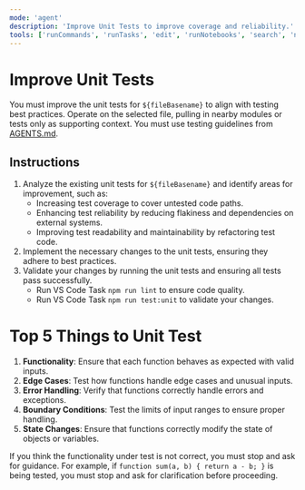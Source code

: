 ```yaml
---
mode: 'agent'
description: 'Improve Unit Tests to improve coverage and reliability.'
tools: ['runCommands', 'runTasks', 'edit', 'runNotebooks', 'search', 'new', 'Microsoft Docs/*', 'Azure MCP/search', 'context7/*', 'extensions', 'todos', 'runTests', 'usages', 'vscodeAPI', 'problems', 'changes', 'testFailure', 'openSimpleBrowser', 'fetch', 'githubRepo']
---
```

# Improve Unit Tests

You must improve the unit tests for `${fileBasename}` to align with testing best practices. Operate on the selected file, pulling in nearby modules or tests only as supporting context. You must use testing guidelines from [AGENTS.md](../../AGENTS.md).

## Instructions
1. Analyze the existing unit tests for `${fileBasename}` and identify areas for improvement, such as:
   - Increasing test coverage to cover untested code paths.
   - Enhancing test reliability by reducing flakiness and dependencies on external systems.
   - Improving test readability and maintainability by refactoring test code.
2. Implement the necessary changes to the unit tests, ensuring they adhere to best practices.
3. Validate your changes by running the unit tests and ensuring all tests pass successfully.
   - Run VS Code Task `npm run lint` to ensure code quality.
   - Run VS Code Task `npm run test:unit` to validate your changes.

# Top 5 Things to Unit Test
1. **Functionality**: Ensure that each function behaves as expected with valid inputs.
2. **Edge Cases**: Test how functions handle edge cases and unusual inputs.
3. **Error Handling**: Verify that functions correctly handle errors and exceptions.
4. **Boundary Conditions**: Test the limits of input ranges to ensure proper handling.
5. **State Changes**: Ensure that functions correctly modify the state of objects or variables.

If you think the functionality under test is not correct, you must stop and ask for guidance. For example, if `function sum(a, b) { return a - b; }` is being tested, you must stop and ask for clarification before proceeding.
